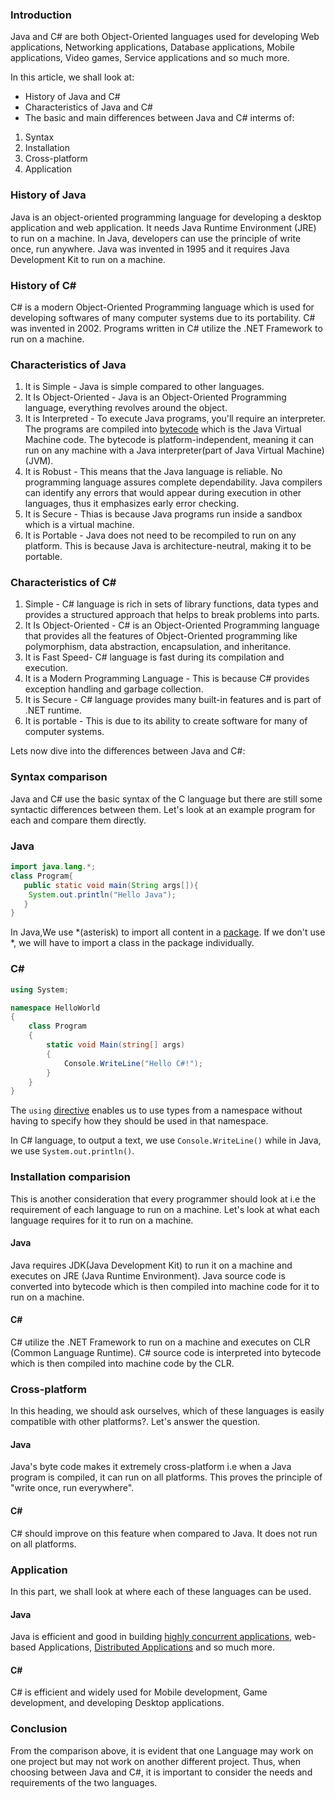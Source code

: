 ### Introduction
Java and C# are both Object-Oriented languages used for developing Web applications, Networking applications, Database applications, Mobile applications, Video games, Service applications and so much more.

In this article, we shall look at:
- History of Java and C#
- Characteristics of Java and C#
- The basic and main differences between Java and C# interms of:
1. Syntax
2. Installation
3. Cross-platform 
4. Application

### History of Java
Java is an object-oriented programming language for developing a desktop application and web application. It needs Java Runtime Environment (JRE) to run on a machine. In Java, developers can use the principle of write once, run anywhere. Java was invented in 1995 and it requires Java Development Kit to run on a machine.

### History of C#
C# is a modern Object-Oriented Programming language which is used for developing softwares of many computer systems due to its portability. C# was invented in 2002. Programs written in C# utilize the .NET Framework to run on a machine.

### Characteristics of Java
1. It is Simple - Java is simple compared to other languages.
2. It Is Object-Oriented - Java is an Object-Oriented Programming language, everything revolves around the object.
3. It is Interpreted - To execute Java programs, you'll require an interpreter. The programs
are compiled into [bytecode](https://techterms.com/definition/bytecode) which is the Java Virtual Machine code. The bytecode is platform-independent, meaning it can run on any machine with a Java interpreter(part
of Java Virtual Machine)(JVM).
4. It is Robust - This means that the Java language is reliable. No programming language assures
complete dependability. Java compilers can identify any errors that would appear during execution in other languages, thus it emphasizes early error checking.
5. It is Secure - Thias is because Java programs run inside a sandbox which is a virtual machine.
6. It is Portable - Java does not need to be recompiled to run on any platform. This is because Java is architecture-neutral, making it to be portable.

### Characteristics of C#
1. Simple - C# language is rich in sets of library functions, data types and provides a structured approach that helps to break problems into parts.
2. It Is Object-Oriented - C# is an Object-Oriented Programming language that provides all the features of Object-Oriented programming like polymorphism, data abstraction, encapsulation, and inheritance.
3. It is Fast Speed- C# language is fast during its compilation and execution.
4. It is a Modern Programming Language - This is because C# provides exception handling and garbage collection.
5. It is Secure - C# language provides many built-in features and is part of .NET runtime.
6. It is portable - This is due to its ability to create software for many of computer systems.

Lets now dive into the differences between Java and C#:

### Syntax comparison
 Java and C# use the basic syntax of the C language but there are still some syntactic differences between them. Let's look at an example program for each and compare them directly.

 ### Java
 ```java
 import java.lang.*;
 class Program{  
    public static void main(String args[]){  
     System.out.println("Hello Java");  
    }  
} 
 ```
In Java,We use *(asterisk) to import all content in a [package](https://www.javatpoint.com/package). If we don't use *, we will have to import a class in the package individually.

 ### C#
```cs
using System;

namespace HelloWorld
{
    class Program
    {
        static void Main(string[] args)
        {
            Console.WriteLine("Hello C#!");
        }
    }
}
```
The `using` [directive](https://docs.microsoft.com/en-us/dotnet/csharp/language-reference/keywords/using-directive) enables us to use types from a namespace without having to specify how they should be used in that namespace.

In C# language, to output a text, we use `Console.WriteLine()` while in Java, we use `System.out.println()`.

### Installation comparision
This is another consideration that every programmer should look at i.e the requirement of each language to run on a machine. Let's look at what each language requires for it to run on a machine.

#### Java
Java requires JDK(Java Development Kit) to run it on a machine and executes on JRE (Java Runtime Environment). Java source code is converted into bytecode which is then compiled into machine code for it to run on a machine.

#### C#
C# utilize the .NET Framework to run on a machine and executes on CLR (Common Language Runtime). C# source code is interpreted into bytecode which is then compiled into machine code by the CLR. 

### Cross-platform 
In this heading, we should ask ourselves, which of these languages is easily compatible with other platforms?. Let's answer the question.

#### Java
Java's byte code makes it extremely cross-platform i.e when a Java program is compiled, it can run on all platforms. This proves the principle of "write once, run everywhere".

#### C#
C# should improve on this feature when compared to Java. It does not run on all platforms.

### Application
In this part, we shall look at where each of these languages can be used.

#### Java
Java is efficient and good in building [highly concurrent applications](https://www.quora.com/What-are-some-examples-of-highly-concurrent-systems), web-based Applications, [Distributed Applications](https://techvidvan.com/tutorials/applications-of-java/) and so much more.

#### C#
C# is efficient and widely used for Mobile development, Game development, and developing Desktop applications.

### Conclusion
From the comparison above, it is evident that one Language may work on one project but may not work on another different project. Thus, when choosing between Java and C#, it is important to consider the needs and requirements of the two languages.